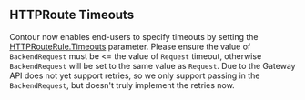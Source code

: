 ## HTTPRoute Timeouts

Contour now enables end-users to specify timeouts by setting the [HTTPRouteRule.Timeouts](https://gateway-api.sigs.k8s.io/reference/spec/#gateway.networking.k8s.io/v1.HTTPRouteTimeouts) parameter. Please ensure the value of `BackendRequest` must be <= the value of `Request` timeout, otherwise `BackendRequest` will be set to the same value as `Request`. Due to the Gateway API does not yet support retries, so we only support passing in the `BackendRequest`, but doesn't truly implement the retries now.